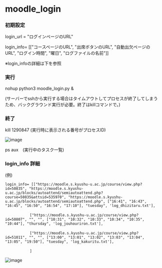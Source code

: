 # moodle_login

### 初期設定

login_url = "ログインページのURL"

login_info= [["コースページのURL", "出席ボタンのURL", "自動出欠ページのURL", "ログイン時間", "曜日", "ログファイルの名前"]]

※login_infoの詳細は下を参照



### 実行

nohup python3 moodle_login.py &

(サーバーでsshから実行する場合はタイムアウトしてプロセスが終了してしまうため、バックグラウンド実行が必要。終了はkillコマンドで。)


### 終了

kill 1290847 (実行時に表示される番号がプロセスID)

![image](https://github.com/shima1203/moodle_login/assets/107593704/b7d6cde1-7b09-4de3-a3ce-364e783749e5)



ps aux　(実行中のタスク一覧)




### login_info 詳細

(例)

    login_info= [["https://moodle.s.kyushu-u.ac.jp/course/view.php?id=50835", "https://moodle.s.kyushu-u.ac.jp/blocks/autoattend/semiautoattend.php?course=50835&attsid=535970", "https://moodle.s.kyushu-u.ac.jp/blocks/autoattend/semiautoattend.php", ["16:41", "16:43", "16:45", "16:50", "16:54", "17:10"], "tuesday", 'log_dhizitaru.txt'],

            　　["https://moodle.s.kyushu-u.ac.jp/course/view.php?id=50807", "", "", ["10:31", "10:32", "10:33", "10:34", "10:35", "10:44"], "thursday", 'log_jouhouriron.txt'],
            
            　　["https://moodle.s.kyushu-u.ac.jp/course/view.php?id=51011", "", "", ["13:00", "13:01", "13:02", "13:03", "13:04", "13:05", "19:50"], "tuesday", 'log_kakuritu.txt'],
            
            　　]
              
![image](https://github.com/shima1203/moodle_login/assets/107593704/25025002-edfc-4945-b8ed-496b0910dbf3)
